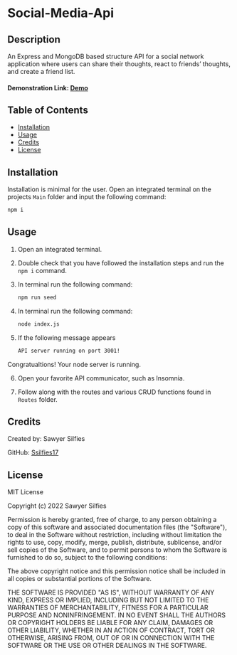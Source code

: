 # Social-Media-Api

## Description 

An Express and MongoDB based structure API for a social network application where users can share their thoughts, react to friends’ thoughts, and create a friend list.

#### Demonstration Link: [Demo]()


## Table of Contents

- [Installation](#installation)
- [Usage](#usage)
- [Credits](#credits)
- [License](#license)

## Installation 

Installation is minimal for the user. Open an integrated terminal on the projects `Main` folder and input the following command:

```bash
npm i
```

## Usage

1. Open an integrated terminal.

2. Double check that you have followed the installation steps and run the `npm i` command. 

3. In terminal run the following command:

    ```bash
    npm run seed
    ```


4. In terminal run the following command:

    ```bash
    node index.js
    ```

5. If the following message appears 

    ```bash
    API server running on port 3001!
    ```
Congratualtions! Your node server is running.

6. Open your favorite API communicator, such as Insomnia.

7. Follow along with the routes and various CRUD functions found in `Routes` folder.

## Credits

Created by: Sawyer Silfies

GitHub: [Ssilfies17](https://github.com/ssilfies17)

## License

MIT License

Copyright (c) 2022 Sawyer Silfies

Permission is hereby granted, free of charge, to any person obtaining a copy
of this software and associated documentation files (the "Software"), to deal
in the Software without restriction, including without limitation the rights
to use, copy, modify, merge, publish, distribute, sublicense, and/or sell
copies of the Software, and to permit persons to whom the Software is
furnished to do so, subject to the following conditions:

The above copyright notice and this permission notice shall be included in all
copies or substantial portions of the Software.

THE SOFTWARE IS PROVIDED "AS IS", WITHOUT WARRANTY OF ANY KIND, EXPRESS OR
IMPLIED, INCLUDING BUT NOT LIMITED TO THE WARRANTIES OF MERCHANTABILITY,
FITNESS FOR A PARTICULAR PURPOSE AND NONINFRINGEMENT. IN NO EVENT SHALL THE
AUTHORS OR COPYRIGHT HOLDERS BE LIABLE FOR ANY CLAIM, DAMAGES OR OTHER
LIABILITY, WHETHER IN AN ACTION OF CONTRACT, TORT OR OTHERWISE, ARISING FROM,
OUT OF OR IN CONNECTION WITH THE SOFTWARE OR THE USE OR OTHER DEALINGS IN THE
SOFTWARE.
